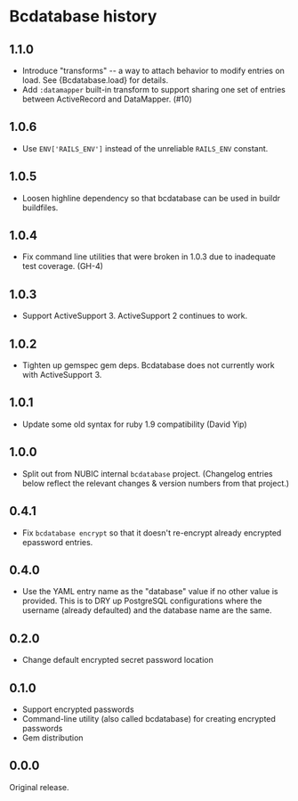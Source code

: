 Bcdatabase history
==================

1.1.0
-----

- Introduce "transforms" -- a way to attach behavior to modify entries
  on load. See {Bcdatabase.load} for details.
- Add `:datamapper` built-in transform to support sharing one set of
  entries between ActiveRecord and DataMapper. (#10)

1.0.6
-----
- Use `ENV['RAILS_ENV']` instead of the unreliable `RAILS_ENV` constant.

1.0.5
-----
- Loosen highline dependency so that bcdatabase can be used in buildr buildfiles.

1.0.4
-----
- Fix command line utilities that were broken in 1.0.3 due to
  inadequate test coverage.  (GH-4)

1.0.3
-----
- Support ActiveSupport 3.  ActiveSupport 2 continues to work.

1.0.2
-----
- Tighten up gemspec gem deps.  Bcdatabase does not currently work
  with ActiveSupport 3.

1.0.1
-----
- Update some old syntax for ruby 1.9 compatibility (David Yip)

1.0.0
-----
- Split out from NUBIC internal `bcdatabase` project.
  (Changelog entries below reflect the relevant changes & version numbers from that project.)

0.4.1
-----
- Fix `bcdatabase encrypt` so that it doesn't re-encrypt already encrypted
  epassword entries.

0.4.0
-----
- Use the YAML entry name as the "database" value if no other value is
  provided.  This is to DRY up PostgreSQL configurations where the username
  (already defaulted) and the database name are the same.

0.2.0
-----
- Change default encrypted secret password location

0.1.0
-----
- Support encrypted passwords
- Command-line utility (also called bcdatabase) for creating encrypted passwords
- Gem distribution

0.0.0
-----
Original release.
